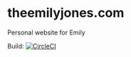 # theemilyjones.com

Personal website for Emily

Build: [![CircleCI](https://circleci.com/gh/sowhatdoido/theemilyjones.svg?style=svg)](https://circleci.com/gh/sowhatdoido/theemilyjones)